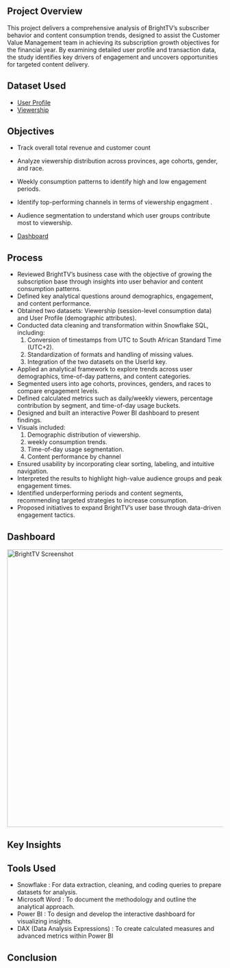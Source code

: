 ## Project Overview
This project delivers a comprehensive analysis of BrightTV’s subscriber behavior and content consumption trends, designed to assist the Customer Value Management team in achieving its subscription growth objectives for the financial year. By examining detailed user profile and transaction data, the study identifies key drivers of engagement and uncovers opportunities for targeted content delivery.

## Dataset Used 
- <a href="https://github.com/mulausitafadzwa/Bright-TV--Subscriber-Insights/blob/main/User_Profiles.csv">User Profile</a>
- <a href="https://github.com/mulausitafadzwa/Bright-TV--Subscriber-Insights/blob/main/Viewership.csv">Viewership</a>

## Objectives
- Track overall total revenue and customer count
- Analyze viewership distribution across provinces, age cohorts, gender, and race.
- Weekly consumption patterns to identify high and low engagement periods.
- Identify top-performing channels in terms of viewership engagment .
- Audience segmentation to understand which user groups contribute most to viewership.
  
- <a href="https://github.com/mulausitafadzwa/Bright-TV--Subscriber-Insights/blob/main/BrightTV%20Screenshot.png">Dashboard</a>

## Process 
- Reviewed BrightTV’s business case with the objective of growing the subscription base through insights into user behavior and content consumption patterns.
- Defined key analytical questions around demographics, engagement, and content performance.
- Obtained two datasets: Viewership (session-level consumption data) and User Profile (demographic attributes).
- Conducted data cleaning and transformation within Snowflake SQL, including:
  1. Conversion of timestamps from UTC to South African Standard Time (UTC+2).
  2. Standardization of formats and handling of missing values.
  3. Integration of the two datasets on the UserId key.  
- Applied an analytical framework to explore trends across user demographics, time-of-day patterns, and content categories.
- Segmented users into age cohorts, provinces, genders, and races to compare engagement levels.
- Defined calculated metrics such as daily/weekly viewers, percentage contribution by segment, and time-of-day usage buckets.
- Designed and built an interactive Power BI dashboard to present findings.
- Visuals included:
  1. Demographic distribution of viewership.
  2. weekly consumption trends.
  3. Time-of-day usage segmentation.
  4. Content performance by channel 
- Ensured usability by incorporating clear sorting, labeling, and intuitive navigation.
- Interpreted the results to highlight high-value audience groups and peak engagement times.
- Identified underperforming periods and content segments, recommending targeted strategies to increase consumption.
- Proposed initiatives to expand BrightTV’s user base through data-driven engagement tactics.

## Dashboard

<img width="1153" height="647" alt="BrightTV Screenshot" src="https://github.com/user-attachments/assets/3b47425d-7aab-4e3d-8d5b-d214764b6f57" />

## Key Insights 

## Tools Used 
- Snowflake : For data extraction, cleaning, and coding queries to prepare datasets for analysis.
- Microsoft Word : To document the methodology and outline the analytical approach.
- Power BI : To design and develop the interactive dashboard for visualizing insights.
- DAX (Data Analysis Expressions) : To create calculated measures and advanced metrics within Power BI

## Conclusion
